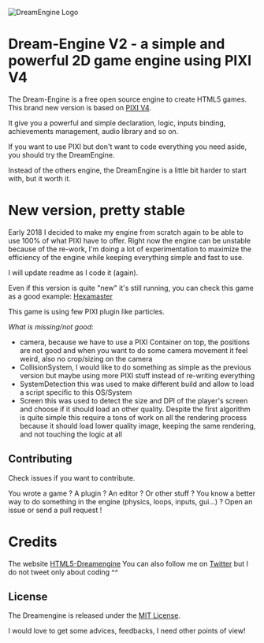 ![DreamEngine Logo](http://dreamengine.dreamirl.com/assets/imgs/logo.png)

Dream-Engine V2 - a simple and powerful 2D game engine using PIXI V4
===========
The Dream-Engine is a free open source engine to create HTML5 games.
This brand new version is based on [PIXI V4](http://www.pixijs.com/).

It give you a powerful and simple declaration, logic, inputs binding, achievements management, audio library and so on.

If you want to use PIXI but don't want to code everything you need aside, you should try the DreamEngine.

Instead of the others engine, the DreamEngine is a little bit harder to start with, but it worth it.


New version, pretty stable
===========
Early 2018 I decided to make my engine from scratch again to be able to use 100% of what PIXI have to offer.
Right now the engine can be unstable because of the re-work, I'm doing a lot of experimentation to maximize the efficiency of the engine while keeping everything simple and fast to use.

I will update readme as I code it (again).


Even if this version is quite "new" it's still running, you can check this game as a good example: [Hexamaster](https://inateno.itch.io/hexamaster-tb)

This game is using few PIXI plugin like particles.


*_What is missing/not good:_*
- camera, because we have to use a PIXI Container on top, the positions are not good and when you want to do some camera movement it feel weird, also no crop/sizing on the camera
- CollisionSystem, I would like to do something as simple as the previous version but maybe using more PIXI stuff instead of re-writing everything
- SystemDetection this was used to make different build and allow to load a script specific to this OS/System
- Screen this was used to detect the size and DPI of the player's screen and choose if it should load an other quality. Despite the first algorithm is quite simple this require a tons of work on all the rendering process because it should load lower quality image, keeping the same rendering, and not touching the logic at all


Contributing
-------

Check issues if you want to contribute.

You wrote a game ? A plugin ? An editor ? Or other stuff ?
You know a better way to do something in the engine (physics, loops, inputs, gui...) ?
Open an issue or send a pull request !

Credits
===========

The website [HTML5-Dreamengine](http://dreamengine.dreamirl.com)
You can also follow me on [Twitter](http://twitter.com/inateno) but I do not tweet only about coding ^^

License
-------

The Dreamengine is released under the [MIT License](http://opensource.org/licenses/MIT).

I would love to get some advices, feedbacks, I need other points of view!
